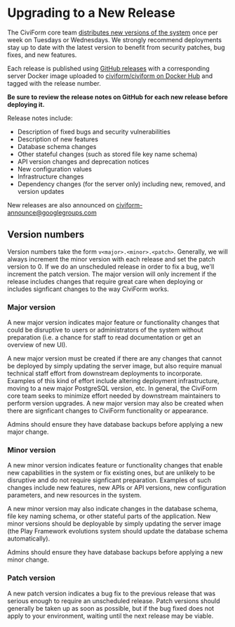 # Upgrading to a New Release

The CiviForm core team [distributes new versions of the system](https://github.com/civiform/civiform/releases) once per week on Tuesdays or Wednesdays. We strongly recommend deployments stay up to date with the latest version to benefit from security patches, bug fixes, and new features.

Each release is published using [GitHub releases](https://github.com/civiform/civiform/releases) with a corresponding server Docker image uploaded to [civiform/civiform on Docker Hub](https://hub.docker.com/repository/docker/civiform/civiform) and tagged with the release number.

**Be sure to review the release notes on GitHub for each new release before deploying it.**

Release notes include:

- Description of fixed bugs and security vulnerabilities
- Description of new features
- Database schema changes
- Other stateful changes (such as stored file key name schema)
- API version changes and deprecation notices
- New configuration values
- Infrastructure changes
- Dependency changes (for the server only) including new, removed, and version updates

New releases are also announced on [civiform-announce@googlegroups.com](https://groups.google.com/g/civiform-announce)

## Version numbers

Version numbers take the form `v<major>.<minor>.<patch>`. Generally, we will always increment the minor version with each release and set the patch version to 0. If we do an unscheduled release in order to fix a bug, we'll increment the patch version. The major version will only increment if the release includes changes that require great care when deploying or includes signficant changes to the way CiviForm works.

### Major version

A new major version indicates major feature or functionality changes that could be disruptive to users or administrators of the system without preparation (i.e. a chance for staff to read documentation or get an overview of new UI).

A new major version must be created if there are any changes that cannot be deployed by simply updating the server image, but also require manual technical staff effort from downstream deployments to incorporate. Examples of this kind of effort include altering deployment infrastructure, moving to a new major PostgreSQL version, etc. In general, the CiviForm core team seeks to minimize effort needed by downstream maintainers to perform version upgrades. A new major version may also be created when there are signficant changes to CiviForm functionality or appearance.

Admins should ensure they have database backups before applying a new major change.

### Minor version

A new minor version indicates feature or functionality changes that enable new capabilities in the system or fix existing ones, but are unlikely to be disruptive and do not require signficant preparation. Examples of such changes include new features, new APIs or API versions, new configuration parameters, and new resources in the system.

A new minor version may also indicate changes in the database schema, file key naming schema, or other stateful parts of the application. New minor versions should be deployable by simply updating the server image (the Play Framework evolutions system should update the database schema automatically).

Admins should ensure they have database backups before applying a new minor change.

### Patch version

A new patch version indicates a bug fix to the previous release that was serious enough to require an unscheduled release. Patch versions should generally be taken up as soon as possible, but if the bug fixed does not apply to your environment, waiting until the next release may be viable.
